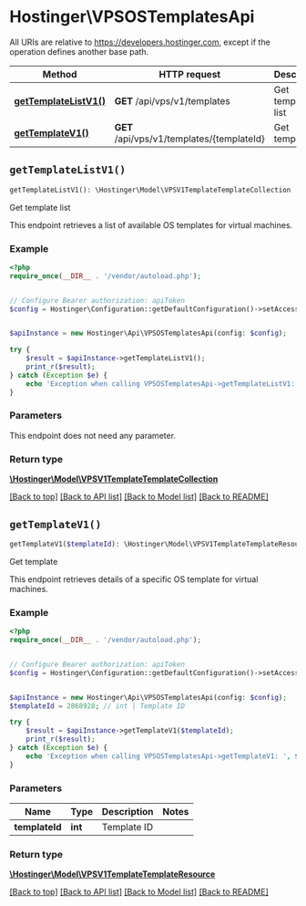 # Hostinger\VPSOSTemplatesApi

All URIs are relative to https://developers.hostinger.com, except if the operation defines another base path.

| Method | HTTP request | Description |
| ------------- | ------------- | ------------- |
| [**getTemplateListV1()**](VPSOSTemplatesApi.md#getTemplateListV1) | **GET** /api/vps/v1/templates | Get template list |
| [**getTemplateV1()**](VPSOSTemplatesApi.md#getTemplateV1) | **GET** /api/vps/v1/templates/{templateId} | Get template |


## `getTemplateListV1()`

```php
getTemplateListV1(): \Hostinger\Model\VPSV1TemplateTemplateCollection
```

Get template list

This endpoint retrieves a list of available OS templates for virtual machines.

### Example

```php
<?php
require_once(__DIR__ . '/vendor/autoload.php');


// Configure Bearer authorization: apiToken
$config = Hostinger\Configuration::getDefaultConfiguration()->setAccessToken('YOUR_ACCESS_TOKEN');


$apiInstance = new Hostinger\Api\VPSOSTemplatesApi(config: $config);

try {
    $result = $apiInstance->getTemplateListV1();
    print_r($result);
} catch (Exception $e) {
    echo 'Exception when calling VPSOSTemplatesApi->getTemplateListV1: ', $e->getMessage(), PHP_EOL;
}
```

### Parameters

This endpoint does not need any parameter.

### Return type

[**\Hostinger\Model\VPSV1TemplateTemplateCollection**](../Model/VPSV1TemplateTemplateCollection.md)

[[Back to top]](#) [[Back to API list]](../../README.md#endpoints)
[[Back to Model list]](../../README.md#models)
[[Back to README]](../../README.md)

## `getTemplateV1()`

```php
getTemplateV1($templateId): \Hostinger\Model\VPSV1TemplateTemplateResource
```

Get template

This endpoint retrieves details of a specific OS template for virtual machines.

### Example

```php
<?php
require_once(__DIR__ . '/vendor/autoload.php');


// Configure Bearer authorization: apiToken
$config = Hostinger\Configuration::getDefaultConfiguration()->setAccessToken('YOUR_ACCESS_TOKEN');


$apiInstance = new Hostinger\Api\VPSOSTemplatesApi(config: $config);
$templateId = 2868928; // int | Template ID

try {
    $result = $apiInstance->getTemplateV1($templateId);
    print_r($result);
} catch (Exception $e) {
    echo 'Exception when calling VPSOSTemplatesApi->getTemplateV1: ', $e->getMessage(), PHP_EOL;
}
```

### Parameters

| Name | Type | Description  | Notes |
| ------------- | ------------- | ------------- | ------------- |
| **templateId** | **int**| Template ID | |

### Return type

[**\Hostinger\Model\VPSV1TemplateTemplateResource**](../Model/VPSV1TemplateTemplateResource.md)

[[Back to top]](#) [[Back to API list]](../../README.md#endpoints)
[[Back to Model list]](../../README.md#models)
[[Back to README]](../../README.md)
